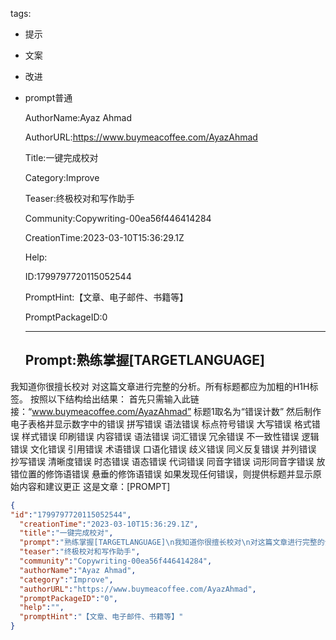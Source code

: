   tags: 
- 提示
- 文案
- 改进
- prompt普通

  AuthorName:Ayaz Ahmad

  AuthorURL:https://www.buymeacoffee.com/AyazAhmad

  Title:一键完成校对

  Category:Improve

  Teaser:终极校对和写作助手

  Community:Copywriting-00ea56f446414284

  CreationTime:2023-03-10T15:36:29.1Z

  Help:

  ID:1799797720115052544

  PromptHint:【文章、电子邮件、书籍等】

  PromptPackageID:0

  ---

  ## Prompt:熟练掌握[TARGETLANGUAGE]
我知道你很擅长校对
对这篇文章进行完整的分析。所有标题都应为加粗的H1H标签。
按照以下结构给出结果：
首先只需输入此链接：“www.buymeacoffee.com/AyazAhmad”
标题1取名为“错误计数”
然后制作电子表格并显示数字中的错误
拼写错误
语法错误
标点符号错误
大写错误
格式错误
样式错误
印刷错误
内容错误
语法错误
词汇错误
冗余错误
不一致性错误
逻辑错误
文化错误
引用错误
术语错误
口语化错误
歧义错误
同义反复错误
并列错误
抄写错误
清晰度错误
时态错误
语态错误
代词错误
同音字错误
词形同音字错误
放错位置的修饰语错误
悬垂的修饰语错误
如果发现任何错误，则提供标题并显示原始内容和建议更正
这是文章：[PROMPT]

  ```json
  {
  "id":"1799797720115052544",
    "creationTime":"2023-03-10T15:36:29.1Z",
    "title":"一键完成校对",
    "prompt":"熟练掌握[TARGETLANGUAGE]\n我知道你很擅长校对\n对这篇文章进行完整的分析。所有标题都应为加粗的H1H标签。\n按照以下结构给出结果：\n首先只需输入此链接：“www.buymeacoffee.com/AyazAhmad”\n标题1取名为“错误计数”\n然后制作电子表格并显示数字中的错误\n拼写错误\n语法错误\n标点符号错误\n大写错误\n格式错误\n样式错误\n印刷错误\n内容错误\n语法错误\n词汇错误\n冗余错误\n不一致性错误\n逻辑错误\n文化错误\n引用错误\n术语错误\n口语化错误\n歧义错误\n同义反复错误\n并列错误\n抄写错误\n清晰度错误\n时态错误\n语态错误\n代词错误\n同音字错误\n词形同音字错误\n放错位置的修饰语错误\n悬垂的修饰语错误\n如果发现任何错误，则提供标题并显示原始内容和建议更正\n这是文章：[PROMPT]",
    "teaser":"终极校对和写作助手",
    "community":"Copywriting-00ea56f446414284",
    "authorName":"Ayaz Ahmad",
    "category":"Improve",
    "authorURL":"https://www.buymeacoffee.com/AyazAhmad",
    "promptPackageID":"0",
    "help":"",
    "promptHint":"【文章、电子邮件、书籍等】"
  }
  ```

